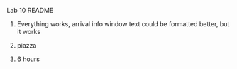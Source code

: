 Lab 10 README

1. Everything works, arrival info window text could be formatted better, but
   it works

2. piazza

3. 6 hours